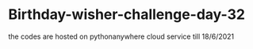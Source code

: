 # Birthday-wisher-challenge-day-32
the codes are hosted on pythonanywhere cloud service till 18/6/2021

